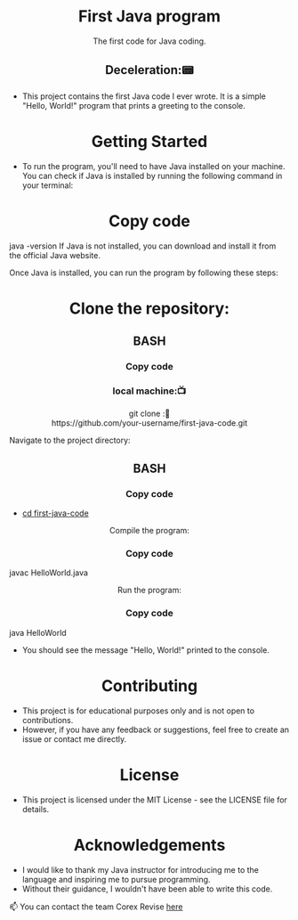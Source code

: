 <h1 align="center">First Java program</h1>
<p align="center">The first code for Java coding.</p>
<h2 align="center">Deceleration:📟</h2>

- This project contains the first Java code I ever wrote. It is a simple "Hello, World!" program that prints a greeting to the console.

<h1 align="center">Getting Started</h1>

- To run the program, you'll need to have Java installed on your machine. You can check if Java is installed by running the following command in your terminal:

<h1 align="center">Copy code</h1>
java -version
If Java is not installed, you can download and install it from the official Java website.

Once Java is installed, you can run the program by following these steps:

<h1 align="center">Clone the repository:</h1>

<h2 align="center">BASH</h2>
<h3 align=" center" >Copy code </h3>
<h3 align=" center" >local machine:📺 </h3>

<p  align=" center" >git clone :📝<br> https://github.com/your-username/first-java-code.git</p>
  
Navigate to the project directory:


<h2 align="center">BASH</h2>
<h3 align=" center" >Copy code </h3>

- [cd first-java-code](https://cd:first-java-code)


<p  align=" center" >Compile the program:</p>

<h3 align=" center" >Copy code </h3>
javac HelloWorld.java

<p  align=" center" >Run the program:</p>

<h3 align=" center" >Copy code </h3>
java HelloWorld

- You should see the message "Hello, World!" printed to the console.

<h1 align="center">Contributing</h1>

- This project is for educational purposes only and is not open to contributions. 
- However, if you have any feedback or suggestions, feel free to create an issue or contact me directly.

<h1 align="center">License</h1>

- This project is licensed under the MIT License - see the LICENSE file for details.
<h1 align="center">Acknowledgements</h1>

- I would like to thank my Java instructor for introducing me to the language and inspiring me to pursue programming.
-  Without their guidance, I wouldn't have been able to write this code.


📫 You can contact the team Corex Revise [here](https://linktr.ee/corex_revise)  

